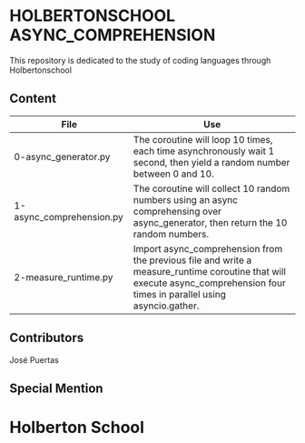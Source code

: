 # HOLBERTONSCHOOL ASYNC_COMPREHENSION

This repository is dedicated to the study of coding
languages through Holbertonschool

## Content

|File|Use|
|---------|---------------------------|
|0-async_generator.py|The coroutine will loop 10 times, each time asynchronously wait 1 second, then yield a random number between 0 and 10.|
|1-async_comprehension.py|The coroutine will collect 10 random numbers using an async comprehensing over async_generator, then return the 10 random numbers.|
|2-measure_runtime.py|Import async_comprehension from the previous file and write a measure_runtime coroutine that will execute async_comprehension four times in parallel using asyncio.gather.|

## Contributors

José Puertas

## Special Mention

# Holberton School